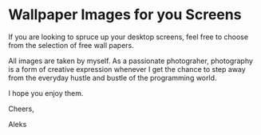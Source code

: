 # Wallpaper Images for you Screens
If you are looking to spruce up your desktop screens, feel free to choose from the selection of free wall papers.

All images are taken by myself. As a passionate photograher, photography is a form of creative expression whenever I get the chance to step away from the everyday hustle and bustle of the programming world. 

I hope you enjoy them.

Cheers,

Aleks
